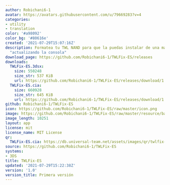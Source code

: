 ```yaml
---
author: Robichani6-1
avatar: https://avatars.githubusercontent.com/u/79669283?v=4
categories:
- utility
- translation
color: '#a98092'
color_bg: '#80616e'
created: '2021-07-29T15:07:16Z'
description: Formatea tu TWL NAND para que la puedas instalar de una manera limpia
  "actualizando la consola"
download_page: https://github.com/Robichani6-1/TWLFix-ES/releases
downloads:
  TWLFix-ES.3dsx:
    size: 550248
    size_str: 537 KiB
    url: https://github.com/Robichani6-1/TWLFix-ES/releases/download/1.0/TWLFix-ES.3dsx
  TWLFix-ES.cia:
    size: 660928
    size_str: 645 KiB
    url: https://github.com/Robichani6-1/TWLFix-ES/releases/download/1.0/TWLFix-ES.cia
github: Robichani6-1/TWLFix-ES
icon: https://github.com/Robichani6-1/TWLFix-ES/raw/master/icon.png
image: https://github.com/Robichani6-1/TWLFix-ES/raw/master/resource/banner.png
image_length: 10251
layout: app
license: mit
license_name: MIT License
qr:
  TWLFix-ES.cia: https://db.universal-team.net/assets/images/qr/twlfix-es-cia.png
source: https://github.com/Robichani6-1/TWLFix-ES
systems:
- 3DS
title: TWLFix-ES
updated: '2021-07-29T15:22:38Z'
version: '1.0'
version_title: Primera versión
---
```

